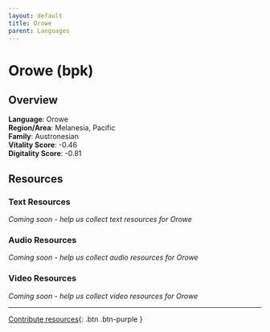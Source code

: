 ```yaml
---
layout: default
title: Orowe
parent: Languages
---
```


# Orowe (bpk)

## Overview

**Language**: Orowe  
**Region/Area**: Melanesia, Pacific  
**Family**: Austronesian  
**Vitality Score**: -0.46  
**Digitality Score**: -0.81  

## Resources

### Text Resources
*Coming soon - help us collect text resources for Orowe*

### Audio Resources
*Coming soon - help us collect audio resources for Orowe*

### Video Resources
*Coming soon - help us collect video resources for Orowe*

---

[Contribute resources](https://fairtrain.github.io/){: .btn .btn-purple }
